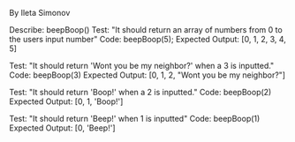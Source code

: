 By Ileta Simonov



Describe: beepBoop()
Test: "It should return an array of numbers from 0 to the users input number"
Code: beepBoop(5);
Expected Output: [0, 1, 2, 3, 4, 5]

Test: "It should return 'Wont you be my neighbor?' when a 3 is inputted."
Code: beepBoop(3)
Expected Output: [0, 1, 2, "Wont you be my neighbor?"]

Test: "It should return 'Boop!' when a 2 is inputted."
Code: beepBoop(2)
Expected Output: [0, 1, 'Boop!']

Test: "It should return 'Beep!' when 1 is inputted"
Code: beepBoop(1)
Expected Output: [0, 'Beep!']
